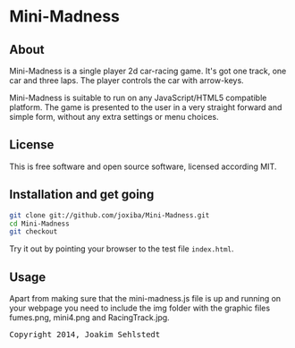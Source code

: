 Mini-Madness
=====================================

About
-------------------------------------

Mini-Madness is a single player 2d car-racing game. It's got one track, one car and three laps. The player controls the car with arrow-keys.  

Mini-Madness is suitable to run on any JavaScript/HTML5 compatible platform. The game is presented to the user in a very straight forward and simple form, without any extra settings or menu choices. 

License
-------------------------------------

This is free software and open source software, licensed according MIT.

Installation and get going
-------------------------------------

```bash
git clone git://github.com/joxiba/Mini-Madness.git
cd Mini-Madness
git checkout
```

Try it out by pointing your browser to the test file `index.html`.

Usage
-------------------------------------

Apart from making sure that the mini-madness.js file is up and running on your webpage you need to include the img folder with the graphic files fumes.png, mini4.png and RacingTrack.jpg. 

<pre>
Copyright 2014, Joakim Sehlstedt
</pre>